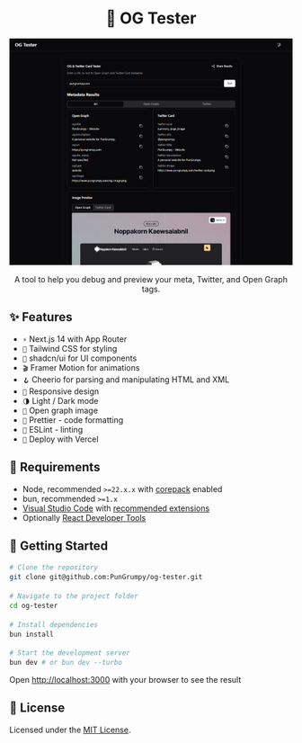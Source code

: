 <div align="center">
    <h1>🧪 OG Tester</h1>
    <img src="/public/preview.png" alt="Preview" />
    <p>A tool to help you debug and preview your meta, Twitter, and Open Graph tags.</p>
</div>

## ✨ Features

- `⚡️` Next.js 14 with App Router
- `🎨` Tailwind CSS for styling
- `🎉` shadcn/ui for UI components
- `🎬` Framer Motion for animations
- `🪝` Cheerio for parsing and manipulating HTML and XML
- `📱` Responsive design
- `🌗` Light / Dark mode
- `🌄` Open graph image
- `💄` Prettier - code formatting
- `🚨` ESLint - linting
- `🚀` Deploy with Vercel

## 🔨 Requirements

- Node, recommended `>=22.x.x` with [corepack](https://nodejs.org/api/corepack.html) enabled
- bun, recommended `>=1.x`
- [Visual Studio Code](https://code.visualstudio.com/) with [recommended extensions](.vscode/extensions.json)
- Optionally [React Developer Tools](https://chrome.google.com/webstore/detail/react-developer-tools/fmkadmapgofadopljbjfkapdkoienihi?hl=en)

## 🚀 Getting Started

```bash
# Clone the repository
git clone git@github.com:PunGrumpy/og-tester.git

# Navigate to the project folder
cd og-tester

# Install dependencies
bun install

# Start the development server
bun dev # or bun dev --turbo
```

Open [http://localhost:3000](http://localhost:3000) with your browser to see the result

## 📝 License

Licensed under the [MIT License](LICENSE).
